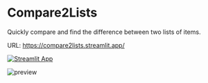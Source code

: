 # Compare2Lists

Quickly compare and find the difference between two lists of items.

URL: https://compare2lists.streamlit.app/

[![Streamlit App](https://static.streamlit.io/badges/streamlit_badge_black_white.svg)](https://compare2lists.streamlit.app/)

![preview](demo.gif)
